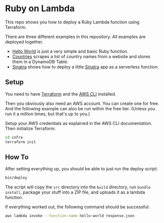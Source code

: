 # Ruby on Lambda

This repo shows you how to deploy a Ruby Lambda function using Terraform.

There are three different examples in this repository. All examples are deployed together.

- [Hello World](./hello-world/) is just a very simple and basic Ruby function.
- [Countries](./countries/) scrapes a list of country names from a website and stores them in a DynamoDB Table.
- [Sinatra](./sinatra/) shows how to deploy a little [Sinatra](https://sinatrarb.com/) app as a serverless function.

## Setup

You need to have [Terraform](https://developer.hashicorp.com/terraform/tutorials/aws-get-started/install-cli) and the [AWS CLI](https://docs.aws.amazon.com/cli/latest/userguide/getting-started-install.html) installed.

Then you obviously also need an AWS account. You can create one for free. And the following example
can also be run within the free tier. (Unless you run it a million times, but that's up to you.)

Setup your AWS credentials as explained in the AWS CLI documentation.
Then initialize Terraform:

```sh
cd infra
terraform init
```

## How To

After setting everything up, you should be able to just run the deploy script:

```sh
bin/deploy
```

The script will copy the `src` directory into the `build` directory, run `bundle install`, package
your stuff into a ZIP file, and uploads it as a lambda function.

If everything worked out, the following command should be successful:

```sh
aws lambda invoke --function-name hello-world response.json
```
